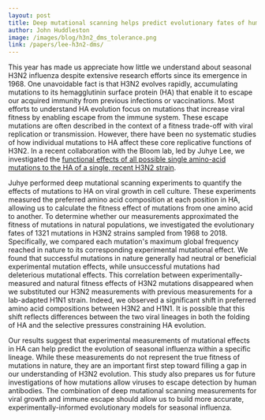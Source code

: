 ```yaml
---
layout: post
title: Deep mutational scanning helps predict evolutionary fates of human H3N2 influenza variants
author: John Huddleston
image: /images/blog/h3n2_dms_tolerance.png
link: /papers/lee-h3n2-dms/
---
```


This year has made us appreciate how little we understand about seasonal H3N2 influenza despite extensive research efforts since its emergence in 1968.
One unavoidable fact is that H3N2 evolves rapidly, accumulating mutations to its hemagglutinin surface protein (HA) that enable it to escape our acquired immunity from previous infections or vaccinations.
Most efforts to understand HA evolution focus on mutations that increase viral fitness by enabling escape from the immune system.
These escape mutations are often described in the context of a fitness trade-off with viral replication or transmission.
However, there have been no systematic studies of how individual mutations to HA affect these core replicative functions of H3N2.
In a recent collaboration with the Bloom lab, led by Juhye Lee, we investigated the [functional effects of all possible single amino-acid mutations to the HA of a single, recent H3N2 strain](/papers/lee-h3n2-dms/).

Juhye performed deep mutational scanning experiments to quantify the effects of mutations to HA on viral growth in cell culture.
These experiments measured the preferred amino acid composition at each position in HA, allowing us to calculate the fitness effect of mutations from one amino acid to another.
To determine whether our measurements approximated the fitness of mutations in natural populations, we investigated the evolutionary fates of 1321 mutations in H3N2 strains sampled from 1968 to 2018.
Specifically, we compared each mutation's maximum global frequency reached in nature to its corresponding experimental mutational effect.
We found that successful mutations in nature generally had neutral or beneficial experimental mutation effects, while unsuccessful mutations had deleterious mutational effects.
This correlation between experimentally-measured and natural fitness effects of H3N2 mutations disappeared when we substituted our H3N2 measurements with previous measurements for a lab-adapted H1N1 strain.
Indeed, we observed a significant shift in preferred amino acid compositions between H3N2 and H1N1.
It is possible that this shift reflects differences between the two viral lineages in both the folding of HA and the selective pressures constraining HA evolution.

Our results suggest that experimental measurements of mutational effects in HA can help predict the evolution of seasonal influenza within a specific lineage.
While these measurements do not represent the true fitness of mutations in nature, they are an important first step toward filling a gap in our understanding of H3N2 evolution.
This study also prepares us for future investigations of how mutations allow viruses to escape detection by human antibodies.
The combination of deep mutational scanning measurements for viral growth and immune escape should allow us to build more accurate, experimentally-informed evolutionary models for seasonal influenza.
